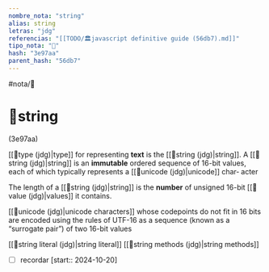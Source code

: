 ```yaml
---
nombre_nota: "string"
alias: string
letras: "jdg"
referencias: "[[TODO/🏛️javascript definitive guide (56db7).md]]"
tipo_nota: "📑"
hash: "3e97aa"
parent_hash: "56db7"
---
```


#nota/📑

# 📑string
<div class="hash">(3e97aa)</div>

[[📑type (jdg)|type]] for representing __text__ is the [[📑string (jdg)|string]]. A [[📑string (jdg)|string]] is an __immutable__
ordered sequence of 16-bit values, each of which typically represents a [[📑unicode (jdg)|unicode]] char‐
acter


The length of a [[📑string (jdg)|string]] is the __number__ of unsigned 16-bit [[📑value (jdg)|values]] it contains. 

[[📑unicode (jdg)|unicode characters]] whose codepoints do not fit in 16 bits are encoded using the rules of UTF-16 as a sequence (known as a “surrogate pair”) of two 16-bit values


[[📑string literal (jdg)|string literal]]
[[📑string methods (jdg)|string methods]]

- [ ] recordar  [start:: 2024-10-20]
